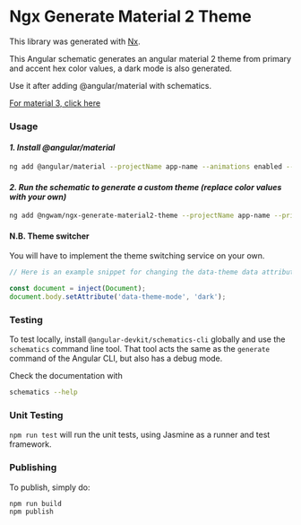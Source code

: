 # Ngx Generate Material 2 Theme

This library was generated with [Nx](https://nx.dev).

This Angular schematic generates an angular material 2 theme from primary and accent hex color values, a dark mode is also generated.

Use it after adding @angular/material with schematics.

[For material 3, click here](https://material.angular.io/guide/theming#custom-theme)

### Usage

#### _1. Install @angular/material_

```sh
ng add @angular/material --projectName app-name --animations enabled --theme custom --typography
```

#### _2. Run the schematic to generate a custom theme (replace color values with your own)_

```sh
ng add @ngwam/ngx-generate-material2-theme --projectName app-name --primaryColor '#702963' --accentColor '#FFC0CB'
```

#### N.B. Theme switcher

You will have to implement the theme switching service on your own.

```ts
// Here is an example snippet for changing the data-theme data attribute

const document = inject(Document);
document.body.setAttribute('data-theme-mode', 'dark');
```

### Testing

To test locally, install `@angular-devkit/schematics-cli` globally and use the `schematics` command line tool. That tool acts the same as the `generate` command of the Angular CLI, but also has a debug mode.

Check the documentation with

```bash
schematics --help
```

### Unit Testing

`npm run test` will run the unit tests, using Jasmine as a runner and test framework.

### Publishing

To publish, simply do:

```bash
npm run build
npm publish
```
